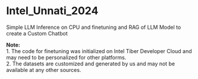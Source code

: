 # Intel_Unnati_2024
Simple LLM Inference on CPU and finetuning and RAG of LLM Model to create a Custom Chatbot <br/>

<b>Note:</b> 
<br/>1. The code for finetuning was initialized on Intel Tiber Developer Cloud and may need to be personalized for other platforms.
<br/>2. The datasets are customized and generated by us and may not be available at any other sources.
